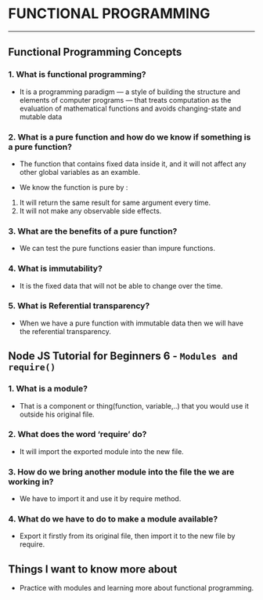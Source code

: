 # FUNCTIONAL PROGRAMMING

-----

## Functional Programming Concepts

### 1. What is functional programming?

- It is a programming paradigm — a style of building the structure and elements of computer programs — that treats computation as the evaluation of mathematical functions and avoids changing-state and mutable data

### 2. What is a pure function and how do we know if something is a pure function?

- The function that contains fixed data inside it, and it will not affect any other global variables as an examble.

- We know the function is pure by :

 1. It will return the same result for same argument every time.
 2. It will not make any observable side effects.

### 3. What are the benefits of a pure function?

- We can test the pure functions easier than impure functions.

### 4. What is immutability?

- It is the fixed data that will not be able to change over the time.

### 5. What is Referential transparency?

- When we have a pure function with immutable data then we will have the referential transparency.

## Node JS Tutorial for Beginners 6 - `Modules and require()`

### 1. What is a module?

- That is a component or thing(function, variable,..) that you would use it outside his original file.

### 2. What does the word ‘require’ do?

- It will import the exported module into the new file.

### 3. How do we bring another module into the file the we are working in?

- We have to import it and use it by require method.

### 4. What do we have to do to make a module available?

- Export it firstly from its original file, then import it to the new file by require.

## Things I want to know more about

- Practice with modules and learning more about functional programming.
